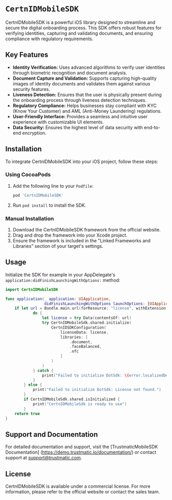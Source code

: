 # ``CertnIDMobileSDK``

CertnIDMobileSDK is a powerful iOS library designed to streamline and secure the digital onboarding process. This SDK offers robust features for verifying identities, capturing and validating documents, and ensuring compliance with regulatory requirements.

## Key Features
- **Identity Verification:** Uses advanced algorithms to verify user identities through biometric recognition and document analysis.
- **Document Capture and Validation:** Supports capturing high-quality images of identity documents and validates them against various security features.
- **Liveness Detection:** Ensures that the user is physically present during the onboarding process through liveness detection techniques.
- **Regulatory Compliance:** Helps businesses stay compliant with KYC (Know Your Customer) and AML (Anti-Money Laundering) regulations.
- **User-Friendly Interface:** Provides a seamless and intuitive user experience with customizable UI elements.
- **Data Security:** Ensures the highest level of data security with end-to-end encryption.

## Installation
To integrate CertnIDMobileSDK into your iOS project, follow these steps:

### Using CocoaPods
1. Add the following line to your `Podfile`:
    ```ruby
    pod 'CertnIDMobileSDK'
    ```
2. Run `pod install` to install the SDK.

### Manual Installation
1. Download the CertnIDMobileSDK framework from the official website.
2. Drag and drop the framework into your Xcode project.
3. Ensure the framework is included in the "Linked Frameworks and Libraries" section of your target's settings.

## Usage
Initialize the SDK for example in your AppDelegate's `application:didFinishLaunchingWithOptions:` method:
```swift
import CertnIDMobileSDK

func application(_ application: UIApplication,
                 didFinishLaunchingWithOptions launchOptions: [UIApplication.LaunchOptionsKey: Any]?) -> Bool {
    if let url = Bundle.main.url(forResource: "license", withExtension: "lic") {
            do {
                let license = try Data(contentsOf: url)
                try CertnIDMobileSdk.shared.initialize(
                    CertnIDSDKConfiguration(
                        licenseData: license,
                        libraries: [
                            .document,
                            .faceBalanced,
                            .nfc
                        ]
                    )
                )
            } catch {
                print("Failed to initialize DotSdk: \(error.localizedDescription)")
            }
        } else {
            print("Failed to initialize DotSdk: License not found.")
        }
        if CertnIDMobileSdk.shared.isInitialized {
            print("CertnIDMobileSdk is ready to use")
        }
    return true
}
```

## Support and Documentation
For detailed documentation and support, visit the [TrustmaticMobileSDK Documentation] (https://demo.trustmatic.io/documentation/) or contact support at [support@trustmatic.com](mailto:support@trustmatic.com).

## License
CertnIDMobileSDK is available under a commercial license. For more information, please refer to the official website or contact the sales team.

